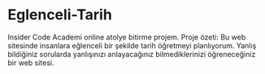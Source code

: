 # Eglenceli-Tarih
Insider Code Academi online atolye bitirme projem. Proje özeti: Bu web sitesinde insanlara eğlenceli bir şekilde tarih öğretmeyi planlıyorum. Yanlış bildiğiniz sorularda yanlışınızı anlayacağınız bilmediklerinizi öğreneceğiniz bir web sitesi. 
